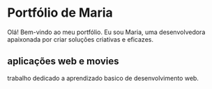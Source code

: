 # Portfólio de Maria

Olá! Bem-vindo ao meu portfólio. Eu sou Maria, uma desenvolvedora apaixonada por criar soluções criativas e eficazes.

##  aplicações web e movies
trabalho dedicado a aprendizado basico de desenvolvimento web.






